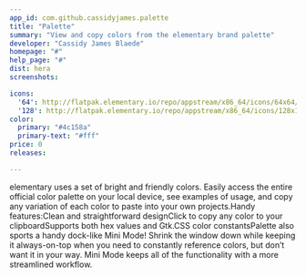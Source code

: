 ```yaml
---
app_id: com.github.cassidyjames.palette
title: "Palette"
summary: "View and copy colors from the elementary brand palette"
developer: "Cassidy James Blaede"
homepage: "#"
help_page: "#"
dist: hera
screenshots:

icons:
  '64': http://flatpak.elementary.io/repo/appstream/x86_64/icons/64x64/com.github.cassidyjames.palette.png
  '128': http://flatpak.elementary.io/repo/appstream/x86_64/icons/128x128/com.github.cassidyjames.palette.png
color:
  primary: "#4c158a"
  primary-text: "#fff"
price: 0
releases:

---
```


elementary uses a set of bright and friendly colors. Easily access the entire official color palette on your local device, see examples of usage, and copy any variation of each color to paste into your own projects.Handy features:Clean and straightforward designClick to copy any color to your clipboardSupports both hex values and Gtk.CSS color constantsPalette also sports a handy dock-like Mini Mode! Shrink the window down while keeping it always-on-top when you need to constantly reference colors, but don’t want it in your way. Mini Mode keeps all of the functionality with a more streamlined workflow.